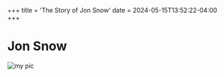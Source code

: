 +++
title = 'The Story of Jon Snow'
date = 2024-05-15T13:52:22-04:00
+++

# Jon Snow


![my pic](/jon-snow.jpeg)
